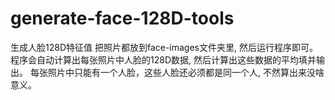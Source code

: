 # generate-face-128D-tools
生成人脸128D特征值
把照片都放到face-images文件夹里, 然后运行程序即可。
程序会自动计算出每张照片中人脸的128D数据, 然后计算出这些数据的平均填并输出。
每张照片中只能有一个人脸，这些人脸还必须都是同一个人, 不然算出来没啥意义。